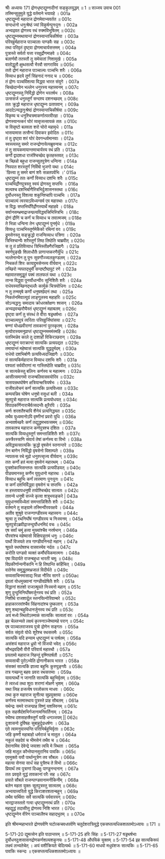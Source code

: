श्रीः
अध्यायः 171
द्रोणधृष्टद्युम्नादीनां सङ्कुलयुद्धम् ॥ 1 ॥
सञ्जय उवाच 	001  
तस्मिन्सुतुमुले युद्धे वर्तमाने भयावहे ।	001a  
धृष्टद्युम्नो महाराज द्रोणमेवाभ्यवर्तत ॥	001c  
सन्दधानो धनुःश्रेष्ठं ज्यां विकुर्षन्पुनःपुनः ।	002a  
अभ्यद्रवत द्रोणस्य रथं रुक्मविभूषितम् ॥	002c  
धृष्टद्युम्नमथायान्तं द्रोणस्यान्तचिकीर्षया ।	003a  
परिवव्रुर्महाराज पाञ्चालाः पाण्डवैः सह ॥	003c  
तथा परिवृतं दृष्ट्वा द्रोणमाचार्यसत्तमम् ।	004a  
पुत्रास्ते सर्वतो यत्ता ररक्षुर्द्रोणमाहवे ॥	004c  
बलार्णवौ ततस्तौ तु समेयातां निशामुखे ।	005a  
वातोद्धूतौ क्षुब्धसत्वौ भैरवौ सागराविव ॥	005c  
ततो द्रोणं महाराज पाञ्चाल्यः पञ्चभिः शरैः ।	006a  
विव्याध हृदये तूर्णं सिंहनादं ननाद च ॥	006c  
तं द्रोणः पञ्चविंशत्या विद्ध्वा भारत संयुगे ।	007a  
चिच्छेदान्येन भल्लेन धनुरस्य महास्वनम् ॥	007c  
धृष्टद्युम्नस्तु निर्विद्धो द्रोणेन भरतर्षभ ।	008a  
उत्ससर्ज धनुस्तूर्णं सन्दश्य दशनच्छदम् ॥	008c  
ततः क्रुद्धो महाराज धृष्टद्युम्नः प्रतापवान् ।	009a  
आददेऽन्यद्धनुःश्रेष्ठं द्रोणस्यान्तचिकीर्षया ॥	009c  
विकृष्य च धनुश्चित्रमाकर्णात्परवीरहा ।	010a  
द्रोणस्यानत्करं घोरं व्यसृजत्सायकं ततः ॥	010c  
स विसृष्टो बलवता शरो घोरो महामृधे ।	011a  
भासयामास तत्सैन्यं दिवाकर इवोदितः ॥	011c  
तं तु दृष्ट्वा शरं घोरं देवगन्धर्वमानवाः ।	012a  
स्वस्त्यस्तु समरे राजन्द्रोणायेत्यब्रुवन्वचः ॥	012c  
तं तु सायकमायान्तमाचार्यस्य रथं प्रति ।	013a  
कर्णो द्वादशधा राजंश्चिच्छेद कृतहस्तवत् ॥	013c  
स च्छिन्नो बहुधा राजन्सूतपुत्रेण धन्विना ।	014a  
निपपात शरस्तूर्णं निर्विषो भुजगो यथा ॥	014c  
`छित्त्वा तु समरे बाणं शरैः सन्नतपर्वभिः ।'	015a  
धृष्टद्युम्नं ततः कर्णो विव्याध दशभिः शरैः ॥	015c  
पञ्चभिर्द्रोणपुत्रस्तु स्वयं द्रोणस्तु सप्तभिः ।	016a  
शल्यश्च दशभिर्बाणैस्त्रिभिर्दुःशासनस्तथा ॥	016c  
दुर्योधनस्तु विंशत्या शकुनिश्चापि पञ्चभिः ।	017a  
पाञ्चाल्यं त्वरयाऽविध्यन्सर्व एव महारथाः ॥	017c  
स विद्धः सप्तभिर्घोरैर्द्रोणस्यार्थे महाहवे ।	018a  
सर्वानसम्भ्रमाद्राजन्प्रत्यविद्ध्यत्त्रिभिस्त्रिभिः ।	018c  
द्रोणं द्रौणिं च कर्णं च विव्याध च तवात्मजम् ॥	018e  
ते भिन्ना धन्विना तेन धृष्टद्युम्नं पुनर्मृधे ।	019a  
विव्यधुः पञ्चभिस्तूर्णमेकैको रथिनां वरः ॥	019c  
द्रुमसेनस्तु सङ्क्रुद्धो राजन्विव्याध पत्रिणा ।	020a  
त्रिभिश्चान्यैः शरैस्तूर्णं तिष्ठ तिष्ठेति चाब्रवीत् ॥	020c  
स तु तं प्रतिविव्याध त्रिभिस्तीक्ष्णैरजिह्मगैः ।	021a  
स्वर्णपुङ्खैः शिलाधौतैः प्राणान्तकरणैर्युधि ॥	021c  
भल्लेनान्येन तु पुनः सुवर्णोज्ज्वलकुण्डलम् ।	022a  
निचकर्त शिरः कायाद्द्रुमसेनस्य वीर्यवान् ॥	022c  
तच्छिरो न्यपतद्भूमौ सन्दष्टौष्ठपुटं रणे ।	023a  
महावातसमुद्धूतं पक्वं तालफलं यथा ॥	023c  
तान्स विद्ध्वा पुनर्योधान्वीरः सुनिशितैः शरैः ।	024a  
राधेयस्याच्छिनद्भल्लैः कार्मुकं चित्रयोधिनः ॥	024c  
न तु तन्ममृषे कर्णो धनुषश्छेदनं तथा ।	025a  
निकर्तनमिवात्युग्रं लाङ्गूलस्य महाहरिः ॥	025c  
सोऽन्यद्धनुः समादाय क्रोधरक्तेक्षणः श्वसन् ।	026a  
अभ्यद्रवच्छरौघैस्तं धृष्टद्युम्नं महाबलम् ॥	026c  
दृष्ट्वा कर्णं तु संरब्धं ते वीराः षड्रथर्षभाः ।	027a  
पाञ्चाल्यपुत्रं त्वरिताः परिवव्रुर्जिघांसया ॥	027c  
षण्णां योधप्रवीराणां तावकानां पुरस्कृतम् ।	028a  
मृत्योरास्यमनुप्राप्तं धृष्टद्युम्नमममंस्महि ॥	028c  
पतस्मिन्नेव काले तु दाशार्हो विकिरञ्छरान् ।	029a  
धृष्टद्युम्नं पराक्रान्तं सात्यकिः प्रत्यपद्यत ॥	029c  
तमायान्तं महेष्वासं सात्यकिं युद्धदुर्मदम् ।	030a  
राधेयो दशभिर्बाणैः प्रत्यविध्यदजिह्मगैः ॥	030c  
तं सात्यकिर्महाराज विव्याध दशभिः शरैः ।	031a  
पश्यतां सर्ववीराणां मा गास्तिष्ठेति चाब्रवीत् ॥	031c  
स सात्यकेस्तु बलिनः कर्णस्य च महात्मनः ।	032a  
आसीत्समागमो राजन्बलिवासवयोरिव ॥	032c  
त्रासयन्रथघोषेण क्षत्रियान्क्षत्रियर्षभः ।	033a  
राजीवलोचनं कर्णं सात्यकिः प्रत्यविध्यत ॥	033c  
कम्पयन्निव घोषेण धनुषो वसुधां बली ।	034a  
सूतपुत्रो महाराज सात्यकिं प्रत्ययोधयत् ॥	034c  
विपाठकर्णिनाराचैर्वत्सदन्तैः क्षुरैरपि ।	035a  
कर्णः शरशतैश्चापि शैनेयं प्रत्यनिद्ध्यत ॥	035c  
तथैव युध्यमानोऽपि वृष्णीनां प्रवरो युधि ।	036a  
अभ्यवर्षच्छरैः कर्णं तद्युद्धमभवत्समम् ॥	036c  
तावकाश्च महाराज कर्णपुत्रश्च दंशितः ।	037a  
सात्यकिं विव्यधुस्तूर्ण समन्तान्निशितैः शरैः ॥	037c  
अस्त्रैरस्त्राणि संवार्य तेषां कर्णस्य वा विभो ।	038a  
अविद्ध्यत्सात्यकिः क्रुद्धो वृषसेनं स्तनान्तरे ॥	038c  
तेन बाणेन निर्विद्धो वृषसेनो विशाम्पते ।	039a  
न्यपतत्स रथे मूढो धनुरुत्सृज्य वीर्यवान् ॥	039c  
ततः कर्णो हतं मत्वा वृषसेनं महारथम् ।	040a  
पुत्रशोकाभिसन्तप्तः सात्यकिं प्रत्यपीडयत् ॥	040c  
पीड्यमानस्तु कर्णेन युयुधानो महारथः ।	041a  
विव्याध बहुभिः कर्णं त्वरमाणः पुनःपुनः ॥	041c  
स कर्णं दशभिर्विद्ध्वा वृषसेनं च सप्तभिः ।	042a  
स हस्तावापधनुषी तयोश्चिच्छेद सात्वतः ॥	042c  
तावन्ये धनुषी सज्जे कृत्वा शत्रुभयङ्करे |	043a  
युयुधानमविध्येतां समन्तान्निशितैः शरैः ॥	043c  
वर्तमाने तु सङ्ग्रामे तस्मिन्वीरवरक्षये ।	044a  
अतीव शुश्रुवे राजन्गाण्डीवस्य महास्वनः ॥	044c  
श्रुत्वा तु रथनिर्घोषं गाण्डीवस्य च निःस्वनम् ।	045a  
सूतपुत्रोऽब्रवीद्राजन्दुर्योधनमिदं वचः ॥	045c  
एष सर्वां चमूं हत्वा मुख्यांश्चैव नरर्षभान् ।	046a  
पौरवांश्च महेष्वासो विक्षिपन्नुत्तमं धनुः ॥	046c  
पार्थो विजयते तत्र गाण्डीवनिनदो महान् ।	047a  
श्रूयते रथघोषश्च वासवस्येव नर्दतः ॥	047c  
करोति पाण्डवो व्यक्तं कर्मौपयिकमात्मनः ।	048a  
एषा विदार्यते राजन्बहुधा भारती चमूः ॥	048c  
विप्रकीर्णान्यनीकानि न हि तिष्ठन्ति कर्हिचित् ।	049a  
वातेनेव समुद्धूतमभ्रजालं विदीर्यते ॥	049c  
सव्यसाचिनमासाद्य भिन्ना नौरिव सागरे ॥	050ac  
द्रवतां योधमुख्यानां गाण्डीवप्रेषितैः शरैः ।	051a  
विद्धानां शतशो राजञ्श्रूयते निःस्वनो महान् ॥	051c  
शृणु दुन्दुभिनिर्घोषमर्जुनस्य रथं प्रति ।	052a  
निशीथे राजशार्दूल स्तनयित्नोरिवाम्बरे ॥	052c  
हाहाकाररवांश्चैव सिंहनादांश्च पुष्कलान् ।	053a  
शृणु शब्दान्बहुविधानर्जुनस्य रथं प्रति ॥	053c  
अयं मध्ये स्थितोऽस्माकं सात्यकिः सात्वतां वरः ।	054a  
इह चेल्लभ्यते लक्ष्यं कृत्स्नाञ्जेष्यामहे परान् ॥	054c  
एष पाञ्चालराजस्य पुत्रो द्रोणेन सङ्गतः ।	055a  
सर्वतः संवृतो योधैः शूरैश्च रथसत्तमैः ॥	055c  
सात्यकिं यदि हन्याम धृष्टद्युम्नं च पार्षतम् ।	056a  
असंशयं महाराज ध्रुवो नो विजयो भवेत् ॥	056c  
सौभद्रवदिमौ वीरौ परिवार्य महारथौ ।	057a  
प्रयतामो महाराज निहन्तुं वृष्णिपार्षतौ ॥	057c  
सव्यसाची पुरोऽभ्येति द्रोणानीकाय भारत ।	058a  
संसक्तं सात्यकिं ज्ञात्वा बहुभिः कुरुपुङ्गवैः ॥	058c  
तत्र गच्छन्तु बहवः प्रवरा रथसत्तमाः ।	059a  
यावत्पार्थो न जानाति सात्यकिं बहुभिर्वृतम् ॥	059c  
ते त्वरध्वं तथा शूराः शराणां मोक्षणे भृशम् ।	060a  
यथा त्विह व्रजत्येष परलोकाय माधवः ।	060c  
तथा कुरु महाराज सुनीत्या सुप्रयुक्तया ॥	060e  
कर्णस्य मतमास्थाय पुत्रस्ते प्राह सौबलम् ।	061a  
यथेन्द्रः समरे राजन्प्राह विष्णुं यशस्विनम् ॥	061c  
वृतः सहस्रैर्दशभिर्गजानामनिवर्तिनाम् ।	062a  
रथैश्च दशसाहस्रैस्तूर्णं याहि धनञ्जयम् ||	062c  
दुःशासनो दुर्विषहः सुबाहुर्दुःप्रधर्षणः ।	063a  
एते त्वामनुयास्यन्ति पत्तिभिर्बहुभिर्वृताः ॥	063c  
जहि कृष्णौ महाबाहो धर्मराजं च मातुल ।	064a  
नकुलं सहदेवं च भीमसेनं तथैव च ॥	064c  
देवानामिव देवेन्द्रे जयाशा त्वयि मे स्थिता ।	065a  
जहि मातुल कौन्तेयानसुरानिव पावकिः ॥	065c  
एवमुक्तो ययौ पार्थान्पुत्रेण तव सौबलः ।	066a  
महत्या सेनया सार्धं सह पुत्रैश्च ते विभो ॥	066c  
प्रियार्थं तव पुत्राणां दिधक्षुः पाण्डुनन्दनान् ।	067a  
ततः प्रववृते युद्धं तावकानां परैः सह ॥	067c  
प्रयाते सौबले राजन्पाण्डवानामनीकिनीम् ।	068a  
बलेन महता युक्तः सूतपुत्रस्तु सात्वतम् ॥	068c  
अभ्ययात्त्वरितो युद्धे किरञ्शरशतान्बहून् ।	069a  
तथैव पार्थिवाः सर्वे सात्यकिं पर्यवारयन् ॥	069c  
भारद्वाजस्ततो गत्वा धृष्टद्युम्नरथं प्रति ।	070a  
महद्युद्धं तदासीत्तु द्रोणस्य निशि भारत ।	070c  
धृष्टद्युम्नेन वीरेण पाञ्चालैश्च सहाद्भुतम् ॥ ॥	070e  

इति श्रीमन्महाभारते द्रोणपर्वणि घटोत्कचवधपर्वणि चतुर्दशरात्रियुद्धे एकसप्तत्यधिकशततमोऽध्यायः ॥ 171 ॥

5-171-20 द्युमत्सेन इति पाठान्तरम् ॥ 5-171-25 हरिः सिंहः ॥ 5-171-27 षड्रथर्षभाः दुर्योधनदुःशसासनद्रोणकर्णशल्यशकुनयः ॥ 5-171-48 औपयिकं युक्तम् ॥ 5-171-54 इह सात्यकिरूपं लक्ष्यं लभ्यतेचेत् । अयं वशीक्रियते चेदित्यर्थः ॥ 5-171-60 माधवो मधुवंशजः सात्यकिः ॥ 5-171-65 पावकिः स्कन्दः ॥ एकसप्तत्यधिकशततमोऽध्यायः ॥
